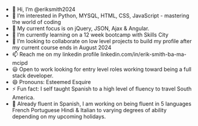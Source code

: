 - 👋 Hi, I’m @eriksmith2024
- 👀 I’m interested in Python, MYSQL, HTML, CSS, JavaScript - mastering the world of coding
- 🚀 My current focus is on jQuery, JSON, Ajax & Angular.
- 🌱 I’m currently learning on a 12 week bootcamp with Skills City
- 💞️ I’m looking to collaborate on low level projects to build my profile after my current course ends in August 2024
- 📫 Reach me on my linkedin profile linkedin.com/in/erik-smith-ba-ma-mcipd
- 😃 Open to work looking for entry level roles working toward being a full stack developer. 
- 😄 Pronouns: Esteemed Esquire
- ⚡ Fun fact: I self taught Spanish to a high level of fluency to travel South America.
- 🎯 Already fluent in Spanish, I am working on being fluent in 5 languages French Portuguese Hindi & Italian to varying degrees of ability depending on my upcoming holidays.  
